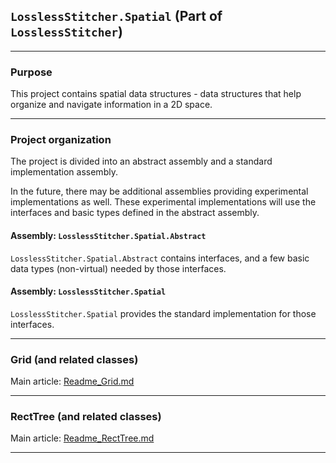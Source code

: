 ﻿
## ```LosslessStitcher.Spatial``` (Part of ```LosslessStitcher```)

---

### Purpose

This project contains spatial data structures - data structures that help organize and navigate 
information in a 2D space.

---

### Project organization

The project is divided into an abstract assembly and a standard implementation assembly.

In the future, there may be additional assemblies providing experimental implementations as well.
These experimental implementations will use the interfaces and basic types defined in the abstract
assembly.

#### Assembly: ```LosslessStitcher.Spatial.Abstract```

```LosslessStitcher.Spatial.Abstract``` contains interfaces, and a few basic data types (non-virtual)
needed by those interfaces.

#### Assembly: ```LosslessStitcher.Spatial```

```LosslessStitcher.Spatial``` provides the standard implementation for those interfaces.

---

### Grid (and related classes)

Main article: [Readme_Grid.md](Readme_Grid.md)

---

### RectTree (and related classes)

Main article: [Readme_RectTree.md](Readme_RectTree.md)

---

